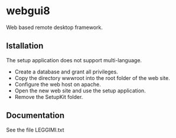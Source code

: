 # webgui8
Web based remote desktop framework.

## Istallation
The setup application does not support multi-language.

* Create a database and grant all privileges.
* Copy the directory wwwroot into the root folder of the web site.
* Configure the web host on apache.
* Open the new web site and use the setup application.
* Remove the SetupKit folder.

## Documentation
See the file LEGGIMI.txt
